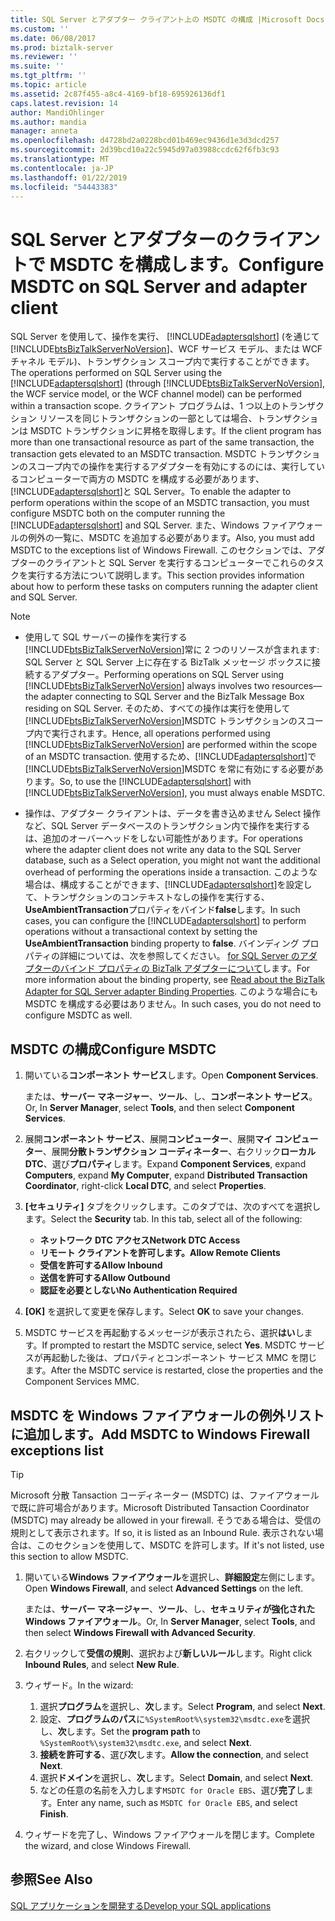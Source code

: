 ```yaml
---
title: SQL Server とアダプター クライアント上の MSDTC の構成 |Microsoft Docs
ms.custom: ''
ms.date: 06/08/2017
ms.prod: biztalk-server
ms.reviewer: ''
ms.suite: ''
ms.tgt_pltfrm: ''
ms.topic: article
ms.assetid: 2c87f455-a8c4-4169-bf18-695926136df1
caps.latest.revision: 14
author: MandiOhlinger
ms.author: mandia
manager: anneta
ms.openlocfilehash: d4728bd2a0228bcd01b469ec9436d1e3d3dcd257
ms.sourcegitcommit: 2d39bcd10a22c5945d97a03988ccdc62f6fb3c93
ms.translationtype: MT
ms.contentlocale: ja-JP
ms.lasthandoff: 01/22/2019
ms.locfileid: "54443383"
---
```

# <a name="configure-msdtc-on-sql-server-and-adapter-client"></a><span data-ttu-id="99423-102">SQL Server とアダプターのクライアントで MSDTC を構成します。</span><span class="sxs-lookup"><span data-stu-id="99423-102">Configure MSDTC on SQL Server and adapter client</span></span>

<span data-ttu-id="99423-103">SQL Server を使用して、操作を実行、 [!INCLUDE[adaptersqlshort](../../includes/adaptersqlshort-md.md)] (を通じて[!INCLUDE[btsBizTalkServerNoVersion](../../includes/btsbiztalkservernoversion-md.md)]、WCF サービス モデル、または WCF チャネル モデル)、トランザクション スコープ内で実行することができます。</span><span class="sxs-lookup"><span data-stu-id="99423-103">The operations performed on SQL Server using the [!INCLUDE[adaptersqlshort](../../includes/adaptersqlshort-md.md)] (through [!INCLUDE[btsBizTalkServerNoVersion](../../includes/btsbiztalkservernoversion-md.md)], the WCF service model, or the WCF channel model) can be performed within a transaction scope.</span></span> <span data-ttu-id="99423-104">クライアント プログラムは、1 つ以上のトランザクション リソースを同じトランザクションの一部としては場合、トランザクションは MSDTC トランザクションに昇格を取得します。</span><span class="sxs-lookup"><span data-stu-id="99423-104">If the client program has more than one transactional resource as part of the same transaction, the transaction gets elevated to an MSDTC transaction.</span></span> <span data-ttu-id="99423-105">MSDTC トランザクションのスコープ内での操作を実行するアダプターを有効にするのには、実行しているコンピューターで両方の MSDTC を構成する必要があります、[!INCLUDE[adaptersqlshort](../../includes/adaptersqlshort-md.md)]と SQL Server。</span><span class="sxs-lookup"><span data-stu-id="99423-105">To enable the adapter to perform operations within the scope of an MSDTC transaction, you must configure MSDTC both on the computer running the [!INCLUDE[adaptersqlshort](../../includes/adaptersqlshort-md.md)] and SQL Server.</span></span> <span data-ttu-id="99423-106">また、Windows ファイアウォールの例外の一覧に、MSDTC を追加する必要があります。</span><span class="sxs-lookup"><span data-stu-id="99423-106">Also, you must add MSDTC to the exceptions list of Windows Firewall.</span></span> <span data-ttu-id="99423-107">このセクションでは、アダプターのクライアントと SQL Server を実行するコンピューターでこれらのタスクを実行する方法について説明します。</span><span class="sxs-lookup"><span data-stu-id="99423-107">This section provides information about how to perform these tasks on computers running the adapter client and SQL Server.</span></span>  
  
> [!NOTE]
>  - <span data-ttu-id="99423-108">使用して SQL サーバーの操作を実行する[!INCLUDE[btsBizTalkServerNoVersion](../../includes/btsbiztalkservernoversion-md.md)]常に 2 つのリソースが含まれます: SQL Server と SQL Server 上に存在する BizTalk メッセージ ボックスに接続するアダプター。</span><span class="sxs-lookup"><span data-stu-id="99423-108">Performing operations on SQL Server using [!INCLUDE[btsBizTalkServerNoVersion](../../includes/btsbiztalkservernoversion-md.md)] always involves two resources—the adapter connecting to SQL Server and the BizTalk Message Box residing on SQL Server.</span></span> <span data-ttu-id="99423-109">そのため、すべての操作は実行を使用して[!INCLUDE[btsBizTalkServerNoVersion](../../includes/btsbiztalkservernoversion-md.md)]MSDTC トランザクションのスコープ内で実行されます。</span><span class="sxs-lookup"><span data-stu-id="99423-109">Hence, all operations performed using [!INCLUDE[btsBizTalkServerNoVersion](../../includes/btsbiztalkservernoversion-md.md)] are performed within the scope of an MSDTC transaction.</span></span> <span data-ttu-id="99423-110">使用するため、[!INCLUDE[adaptersqlshort](../../includes/adaptersqlshort-md.md)]で[!INCLUDE[btsBizTalkServerNoVersion](../../includes/btsbiztalkservernoversion-md.md)]MSDTC を常に有効にする必要があります。</span><span class="sxs-lookup"><span data-stu-id="99423-110">So, to use the [!INCLUDE[adaptersqlshort](../../includes/adaptersqlshort-md.md)] with [!INCLUDE[btsBizTalkServerNoVersion](../../includes/btsbiztalkservernoversion-md.md)], you must always enable MSDTC.</span></span>  
> 
>  - <span data-ttu-id="99423-111">操作は、アダプター クライアントは、データを書き込めません Select 操作など、SQL Server データベースのトランザクション内で操作を実行するは、追加のオーバーヘッドをしない可能性があります。</span><span class="sxs-lookup"><span data-stu-id="99423-111">For operations where the adapter client does not write any data to the SQL Server database, such as a Select operation, you might not want the additional overhead of performing the operations inside a transaction.</span></span> <span data-ttu-id="99423-112">このような場合は、構成することができます、[!INCLUDE[adaptersqlshort](../../includes/adaptersqlshort-md.md)]を設定して、トランザクションのコンテキストなしの操作を実行する、 **UseAmbientTransaction**プロパティをバインド**false**します。</span><span class="sxs-lookup"><span data-stu-id="99423-112">In such cases, you can configure the [!INCLUDE[adaptersqlshort](../../includes/adaptersqlshort-md.md)] to perform operations without a transactional context by setting the **UseAmbientTransaction** binding property to **false**.</span></span> <span data-ttu-id="99423-113">バインディング プロパティの詳細については、次を参照してください。 [for SQL Server のアダプターのバインド プロパティの BizTalk アダプターについて](../../adapters-and-accelerators/adapter-sql/read-about-the-biztalk-adapter-for-sql-server-adapter-binding-properties.md)します。</span><span class="sxs-lookup"><span data-stu-id="99423-113">For more information about the binding property, see [Read about the BizTalk Adapter for SQL Server adapter Binding Properties](../../adapters-and-accelerators/adapter-sql/read-about-the-biztalk-adapter-for-sql-server-adapter-binding-properties.md).</span></span> <span data-ttu-id="99423-114">このような場合にも MSDTC を構成する必要はありません。</span><span class="sxs-lookup"><span data-stu-id="99423-114">In such cases, you do not need to configure MSDTC as well.</span></span>  
  
## <a name="configure-msdtc"></a><span data-ttu-id="99423-115">MSDTC の構成</span><span class="sxs-lookup"><span data-stu-id="99423-115">Configure MSDTC</span></span>  
  
1. <span data-ttu-id="99423-116">開いている**コンポーネント サービス**します。</span><span class="sxs-lookup"><span data-stu-id="99423-116">Open **Component Services**.</span></span>  

   <span data-ttu-id="99423-117">または、**サーバー マネージャー**、**ツール**、し、**コンポーネント サービス**。</span><span class="sxs-lookup"><span data-stu-id="99423-117">Or, In **Server Manager**, select **Tools**, and then select **Component Services**.</span></span>  
  
2. <span data-ttu-id="99423-118">展開**コンポーネント サービス**、展開**コンピューター**、展開**マイ コンピューター**、展開**分散トランザクション コーディネーター**、右クリック**ローカル DTC**、選び**プロパティ**します。</span><span class="sxs-lookup"><span data-stu-id="99423-118">Expand **Component Services**, expand **Computers**, expand **My Computer**, expand **Distributed Transaction Coordinator**, right-click **Local DTC**, and select **Properties**.</span></span>  
  
3. <span data-ttu-id="99423-119">**[セキュリティ]** タブをクリックします。このタブでは、次のすべてを選択します。</span><span class="sxs-lookup"><span data-stu-id="99423-119">Select the **Security** tab. In this tab, select all of the following:</span></span> 

   - <span data-ttu-id="99423-120">**ネットワーク DTC アクセス**</span><span class="sxs-lookup"><span data-stu-id="99423-120">**Network DTC Access**</span></span>
   - <span data-ttu-id="99423-121">**リモート クライアントを許可します。**</span><span class="sxs-lookup"><span data-stu-id="99423-121">**Allow Remote Clients**</span></span> 
   - <span data-ttu-id="99423-122">**受信を許可する**</span><span class="sxs-lookup"><span data-stu-id="99423-122">**Allow Inbound**</span></span> 
   - <span data-ttu-id="99423-123">**送信を許可する**</span><span class="sxs-lookup"><span data-stu-id="99423-123">**Allow Outbound**</span></span> 
   - <span data-ttu-id="99423-124">**認証を必要としない**</span><span class="sxs-lookup"><span data-stu-id="99423-124">**No Authentication Required**</span></span>
  
4. <span data-ttu-id="99423-125">**[OK]** を選択して変更を保存します。</span><span class="sxs-lookup"><span data-stu-id="99423-125">Select **OK** to save your changes.</span></span>  
  
5. <span data-ttu-id="99423-126">MSDTC サービスを再起動するメッセージが表示されたら、選択**はい**します。</span><span class="sxs-lookup"><span data-stu-id="99423-126">If prompted to restart the MSDTC service, select **Yes**.</span></span> <span data-ttu-id="99423-127">MSDTC サービスが再起動した後は、プロパティとコンポーネント サービス MMC を閉じます。</span><span class="sxs-lookup"><span data-stu-id="99423-127">After the MSDTC service is restarted, close the properties and the Component Services MMC.</span></span> 
  
## <a name="add-msdtc-to-windows-firewall-exceptions-list"></a><span data-ttu-id="99423-128">MSDTC を Windows ファイアウォールの例外リストに追加します。</span><span class="sxs-lookup"><span data-stu-id="99423-128">Add MSDTC to Windows Firewall exceptions list</span></span>  

> [!TIP] 
>  <span data-ttu-id="99423-129">Microsoft 分散 Tansaction コーディネーター (MSDTC) は、ファイアウォールで既に許可場合があります。</span><span class="sxs-lookup"><span data-stu-id="99423-129">Microsoft Distributed Tansaction Coordinator (MSDTC) may already be allowed in your firewall.</span></span> <span data-ttu-id="99423-130">そうである場合は、受信の規則として表示されます。</span><span class="sxs-lookup"><span data-stu-id="99423-130">If so, it is listed as an Inbound Rule.</span></span> <span data-ttu-id="99423-131">表示されない場合は、このセクションを使用して、MSDTC を許可します。</span><span class="sxs-lookup"><span data-stu-id="99423-131">If it's not listed, use this section to allow MSDTC.</span></span> 

1.  <span data-ttu-id="99423-132">開いている**Windows ファイアウォール**を選択し、**詳細設定**左側にします。</span><span class="sxs-lookup"><span data-stu-id="99423-132">Open **Windows Firewall**, and select **Advanced Settings** on the left.</span></span>  

    <span data-ttu-id="99423-133">または、**サーバー マネージャー**、**ツール**、し、**セキュリティが強化された Windows ファイアウォール**。</span><span class="sxs-lookup"><span data-stu-id="99423-133">Or, In **Server Manager**, select **Tools**, and then select **Windows Firewall with Advanced Security**.</span></span>  
  
2.  <span data-ttu-id="99423-134">右クリックして**受信の規則**、選択および**新しいルール**します。</span><span class="sxs-lookup"><span data-stu-id="99423-134">Right click **Inbound Rules**, and select **New Rule**.</span></span>  
  
3.  <span data-ttu-id="99423-135">ウィザード。</span><span class="sxs-lookup"><span data-stu-id="99423-135">In the wizard:</span></span> 

    1. <span data-ttu-id="99423-136">選択**プログラム**を選択し、**次**します。</span><span class="sxs-lookup"><span data-stu-id="99423-136">Select **Program**, and select **Next**.</span></span> 
    2. <span data-ttu-id="99423-137">設定、**プログラムのパス**に`%SystemRoot%\system32\msdtc.exe`を選択し、**次**します。</span><span class="sxs-lookup"><span data-stu-id="99423-137">Set the **program path** to `%SystemRoot%\system32\msdtc.exe`, and select **Next**.</span></span>  
    3. <span data-ttu-id="99423-138">**接続を許可する**、選び**次**します。</span><span class="sxs-lookup"><span data-stu-id="99423-138">**Allow the connection**, and select **Next**.</span></span>
    4. <span data-ttu-id="99423-139">選択**ドメイン**を選択し、**次**します。</span><span class="sxs-lookup"><span data-stu-id="99423-139">Select **Domain**, and select **Next**.</span></span>
    5. <span data-ttu-id="99423-140">などの任意の名前を入力します`MSDTC for Oracle EBS`、選び**完了**します。</span><span class="sxs-lookup"><span data-stu-id="99423-140">Enter any name, such as `MSDTC for Oracle EBS`, and select **Finish**.</span></span>
  
5.  <span data-ttu-id="99423-141">ウィザードを完了し、Windows ファイアウォールを閉じます。</span><span class="sxs-lookup"><span data-stu-id="99423-141">Complete the wizard, and close Windows Firewall.</span></span> 
  
## <a name="see-also"></a><span data-ttu-id="99423-142">参照</span><span class="sxs-lookup"><span data-stu-id="99423-142">See Also</span></span>  
[<span data-ttu-id="99423-143">SQL アプリケーションを開発する</span><span class="sxs-lookup"><span data-stu-id="99423-143">Develop your SQL applications</span></span>](../../adapters-and-accelerators/adapter-sql/develop-your-sql-applications.md)
